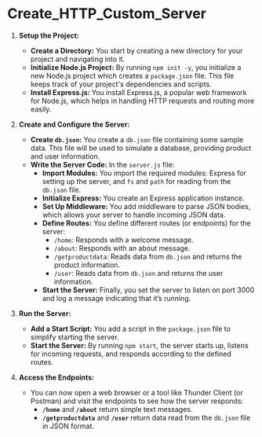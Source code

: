 # Create_HTTP_Custom_Server


1. **Setup the Project:**
   - **Create a Directory:** You start by creating a new directory for your project and navigating into it.
   - **Initialize Node.js Project:** By running `npm init -y`, you initialize a new Node.js project which creates a `package.json` file. This file keeps track of your project's dependencies and scripts.
   - **Install Express.js:** You install Express.js, a popular web framework for Node.js, which helps in handling HTTP requests and routing more easily.

2. **Create and Configure the Server:**
   - **Create `db.json`:** You create a `db.json` file containing some sample data. This file will be used to simulate a database, providing product and user information.
   - **Write the Server Code:** In the `server.js` file:
     - **Import Modules:** You import the required modules: Express for setting up the server, and `fs` and `path` for reading from the `db.json` file.
     - **Initialize Express:** You create an Express application instance.
     - **Set Up Middleware:** You add middleware to parse JSON bodies, which allows your server to handle incoming JSON data.
     - **Define Routes:** You define different routes (or endpoints) for the server:
       - `/home`: Responds with a welcome message.
       - `/about`: Responds with an about message.
       - `/getproductdata`: Reads data from `db.json` and returns the product information.
       - `/user`: Reads data from `db.json` and returns the user information.
     - **Start the Server:** Finally, you set the server to listen on port 3000 and log a message indicating that it’s running.

3. **Run the Server:**
   - **Add a Start Script:** You add a script in the `package.json` file to simplify starting the server.
   - **Start the Server:** By running `npm start`, the server starts up, listens for incoming requests, and responds according to the defined routes.

4. **Access the Endpoints:**
   - You can now open a web browser or a tool like Thunder Client (or Postman) and visit the endpoints to see how the server responds:
     - **`/home`** and **`/about`** return simple text messages.
     - **`/getproductdata`** and **`/user`** return data read from the `db.json` file in JSON format.
